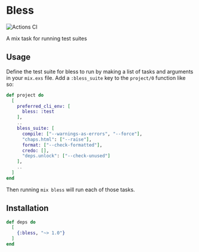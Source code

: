 # Bless

![Actions CI](https://github.com/NFIBrokerage/bless/workflows/Actions%20CI/badge.svg)

A mix task for running test suites

## Usage

Define the test suite for bless to run by making a list of tasks and
arguments in your `mix.exs` file. Add a `:bless_suite` key to the `project/0`
function like so:

```elixir
def project do
  [
    preferred_cli_env: [
      bless: :test
    ],
    ..
    bless_suite: [
      compile: ["--warnings-as-errors", "--force"],
      "chaps.html": ["--raise"],
      format: ["--check-formatted"],
      credo: [],
      "deps.unlock": ["--check-unused"]
    ],
    ..
  ]
end
```

Then running `mix bless` will run each of those tasks.

## Installation

```elixir
def deps do
  [
    {:bless, "~> 1.0"}
  ]
end
```

<!-- # Generated by Elixir.Gaas.Generators.Simple.Readme -->
